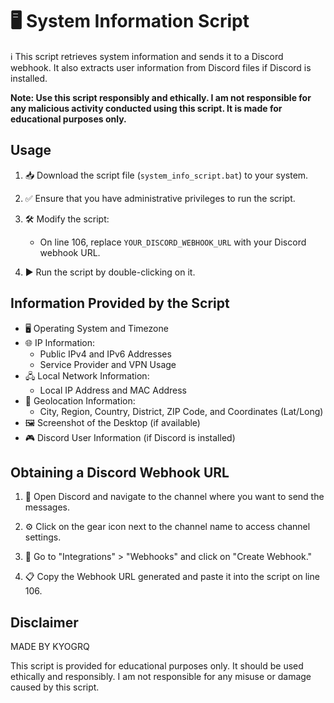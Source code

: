 # 🖥️ System Information Script

ℹ️ This script retrieves system information and sends it to a Discord webhook. It also extracts user information from Discord files if Discord is installed.

**Note: Use this script responsibly and ethically. I am not responsible for any malicious activity conducted using this script. It is made for educational purposes only.**

## Usage

1. 📥 Download the script file (`system_info_script.bat`) to your system.

2. ✅ Ensure that you have administrative privileges to run the script.

3. 🛠️ Modify the script:
    - On line 106, replace `YOUR_DISCORD_WEBHOOK_URL` with your Discord webhook URL.

4. ▶️ Run the script by double-clicking on it.

## Information Provided by the Script

- 🖥️ Operating System and Timezone
- 🌐 IP Information:
  - Public IPv4 and IPv6 Addresses
  - Service Provider and VPN Usage
- 🖧 Local Network Information:
  - Local IP Address and MAC Address
- 📍 Geolocation Information:
  - City, Region, Country, District, ZIP Code, and Coordinates (Lat/Long)
- 🖼️ Screenshot of the Desktop (if available)
- 🎮 Discord User Information (if Discord is installed)

## Obtaining a Discord Webhook URL

1. 🚀 Open Discord and navigate to the channel where you want to send the messages.

2. ⚙️ Click on the gear icon next to the channel name to access channel settings.

3. 🔄 Go to "Integrations" > "Webhooks" and click on "Create Webhook."

4. 📋 Copy the Webhook URL generated and paste it into the script on line 106.

## Disclaimer

MADE BY KYOGRQ

This script is provided for educational purposes only. It should be used ethically and responsibly. I am not responsible for any misuse or damage caused by this script.
